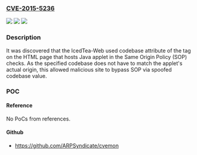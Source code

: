 ### [CVE-2015-5236](https://cve.mitre.org/cgi-bin/cvename.cgi?name=CVE-2015-5236)
![](https://img.shields.io/static/v1?label=Product&message=Icedtea-web&color=blue)
![](https://img.shields.io/static/v1?label=Version&message=%3D%20Unkown%20&color=brighgreen)
![](https://img.shields.io/static/v1?label=Vulnerability&message=CWE-345&color=brighgreen)

### Description

It was discovered that the IcedTea-Web used codebase attribute of the <applet> tag on the HTML page that hosts Java applet in the Same Origin Policy (SOP) checks. As the specified codebase does not have to match the applet's actual origin, this allowed malicious site to bypass SOP via spoofed codebase value.

### POC

#### Reference
No PoCs from references.

#### Github
- https://github.com/ARPSyndicate/cvemon

